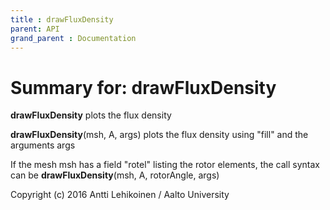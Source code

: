 ```yaml
---
title : drawFluxDensity
parent: API
grand_parent : Documentation
---
```

# Summary for: **drawFluxDensity**

**drawFluxDensity** plots the flux density

**drawFluxDensity**(msh, A, args) plots the flux density using "fill" and the
arguments args

If the mesh msh has a field "rotel" listing the rotor elements, the call
syntax can be **drawFluxDensity**(msh, A, rotorAngle, args)

Copyright (c) 2016 Antti Lehikoinen / Aalto University

